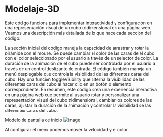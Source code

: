 # Modelaje-3D

Este código funciona para implementar interactividad y configuración en una representación visual de un cubo tridimensional en una página web. Veamos una descripción más detallada de lo que hace cada sección del código:

La sección inicial del código maneja la capacidad de arrastrar y rotar la pirámide con el mouse.
Se puede cambiar el color de las caras de el cubo con el color seleccionado por el usuario a través de un selector de color.
La duración de la animación de el cubo puede ser controlada por el usuario a través de un control deslizante de entrada.
El código también maneja un menú desplegable que controla la visibilidad de las diferentes caras del cubo.
Hay una función toggleVisibility que alterna la visibilidad de las diferentes caras del cubo al hacer clic en un botón o elemento correspondiente.
En resumen, este código crea una experiencia interactiva en una página web que permite al usuario rotar y personalizar una representación visual del cubo tridimensional, cambiar los colores de las caras, ajustar la duración de la animación y controlar la visibilidad de las diferentes caras del cubo.


Modelo de pantalla de inicio 
![image](https://github.com/AvastrOficial/Modelaje-3D/assets/91764815/f9e38958-5593-442d-92ce-b9d15a66d292)

Al configurar el menu podemos mover la velocidad y el color 


